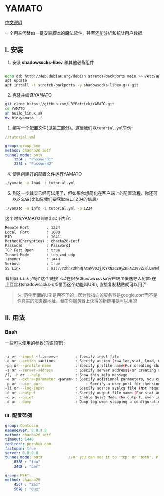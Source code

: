 # YAMATO

[中文说明](./README.zhCN.md)

一个用来代替ss一键安装脚本的魔法软件，甚至还能分析和统计用户数据

## I. 安装

1. 安装 **shadowsocks-libev** 和其他必备组件

```bash

echo deb http://deb.debian.org/debian stretch-backports main >> /etc/apt/sources.list
apt update
apt install -t stretch-backports -y shadowsocks-libev g++ git

```

2. 克隆并编译YAMATO

```bash
git clone https://github.com/LBYPatrick/YAMATO.git
cd YAMATO
sh build_linux.sh
mv bin/yamato ../
```

1. 编写一个配置文件(见第三部分)。这里我们以``tutorial.yml``举例:

```yaml
//tutorial.yml

group: group_one
method: chacha20-ietf
tunnel_mode: both
    1234 : "Password1"
    2234 : "Password2"

```
4. 使用创建好的配置文件运行YAMATO

```bash
./yamato -a load -i tutorial.yml
```

5. 到这一步其实已经可以用了，但如果你想简化在客户端上的配置流程，你还可以这么做(比如说我们要获取端口1234的信息)

```bash
./yamato -a info -i tutorial.yml -p 1234
```

这个时候YAMATO会输出以下内容:

```bash
Remote Port        : 1234
Local  Port        : 1080
PID                : 10411
Method(Encryption) : chacha20-ietf
Password           : Password1
TCP Fast Open      : true
Tunnel Mode        : tcp_and_udp
Timeout            : 1440
Verbose            : true
SS Link            : ss://Y2hhY2hhMjAtaWV0ZjpQYXNzd29yZDFAZ29vZ2xlLmNvbToxMjM0#group_one-1234
```

看到``SS Link``了吗? 这个链接可以在很多Shadowsocks客户端里快速导入配置(在土豆丝和shadowsocks-qt5里面这个功能叫URI), 直接复制粘贴就可以用了

> 注: 范例里面的URI是用不了的，因为我指向的服务器是google.com而不是你真实的服务器地址，但在你服务器上获得的新链接是可以用的

## II. 用法

### Bash

一些可以使用的参数(鸟语预警):
```bash

-i or --input <filename>        : Specify input file
-a or --action <action>         : Specify action (raw_log,stat, load, unload,log,info,backup_log)
-pn or --profile-name           : Specify profile name(For creating sharable SS:// link)
-s or --server-address          : Specify server address(For creating sharable SS:// link)
/?, -h or --help                : Show this help message
-e or --extra-parameter <param> : Specify additional parameters, you can do things like UDP relay or HTTP/TLS OBFS here
-p or --user_port                    : Specify a user_port for checking status
-li or --log-input              : Specify source syslog file (Not required, this is for analyzing log in devices other than your server)
-o or --output                  : Specify output file name (For stat and log specified with --action)
-q or --quiet                   : Enable Quiet Mode (No output, even including error notifications)
-d or --dump                    : Dump log when stopping a configuration


```

### III. 配置范例

```yaml
group: Contosco
nameserver: 8.8.8.8
method: chacha20-ietf
timeout: 1440
redirect: pornhub.com
fastopen: true
server: 0.0.0.0
tunnel_mode: both            //or you can set it to "tcp" or "both". Please keep in mind that it's NOT "tcp_only" or "tcp_and_udp" because I hate to do it that way.
    8388 : "foo"
    2468 : "bar"

group: MSFT
method: chacha20
    4567 : "Baz"
    5678 : "Qux"
```
